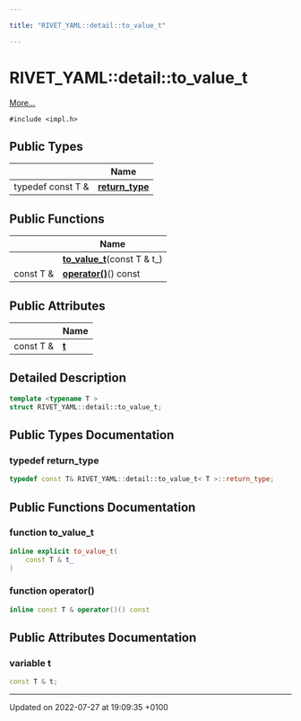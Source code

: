 ```yaml
---

title: "RIVET_YAML::detail::to_value_t"

---
```


# RIVET_YAML::detail::to_value_t



 [More...](#detailed-description)


`#include <impl.h>`

## Public Types

|                | Name           |
| -------------- | -------------- |
| typedef const T & | **[return_type](http://example.org/classes/structrivet__yaml_1_1detail_1_1to__value__t/#typedef-return-type)**  |

## Public Functions

|                | Name           |
| -------------- | -------------- |
| | **[to_value_t](http://example.org/classes/structrivet__yaml_1_1detail_1_1to__value__t/#function-to-value-t)**(const T & t_) |
| const T & | **[operator()](http://example.org/classes/structrivet__yaml_1_1detail_1_1to__value__t/#function-operator())**() const |

## Public Attributes

|                | Name           |
| -------------- | -------------- |
| const T & | **[t](http://example.org/classes/structrivet__yaml_1_1detail_1_1to__value__t/#variable-t)**  |

## Detailed Description

```cpp
template <typename T >
struct RIVET_YAML::detail::to_value_t;
```

## Public Types Documentation

### typedef return_type

```cpp
typedef const T& RIVET_YAML::detail::to_value_t< T >::return_type;
```


## Public Functions Documentation

### function to_value_t

```cpp
inline explicit to_value_t(
    const T & t_
)
```


### function operator()

```cpp
inline const T & operator()() const
```


## Public Attributes Documentation

### variable t

```cpp
const T & t;
```


-------------------------------

Updated on 2022-07-27 at 19:09:35 +0100